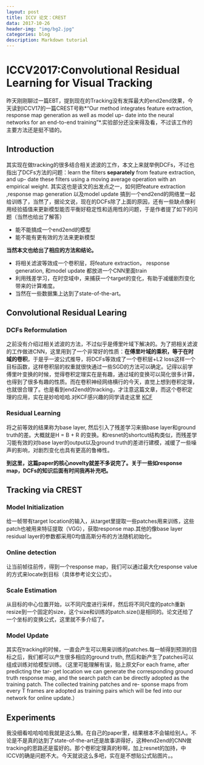 ```yaml
---
layout: post
title: ICCV 论文：CREST
data: 2017-10-26
header-img: "img/bg2.jpg"
categories: blog
description: Markdown tutorial
---
```


# ICCV2017:Convolutional Residual Learning for Visual Tracking

  昨天刚刚聊过一篇EBT，提到现在的Tracking没有发挥最大的end2end效果，今天读到ICCV17的一篇CREST号称*“Our method integrates feature extraction, response map generation as well as model up- date into the neural networks for an end-to-end training”*.实验部分还没来得及看，不过该工作的主要方法还是挺不错的。

## Introduction

其实现在做tracking的很多结合相关滤波的工作，本文上来就举例DCFs，不过也指出了DCFs方法的问题：learn the filters **separately** from feature extraction, and up- date these filters using a moving average operation with an empirical weight. 其实这也是该文的出发点之一，如何把feature extraction ,response map generation 以及model update 搞到一个end2end的网络里一起给训练了，当然了，据论文说，现在的DCFs除了上面的原因，还有一些缺点像利用经验插值来更新模型能否平衡好稳定性和适用性的问题，于是作者提了如下的问题（当然也给出了解答）

- 能不能搞成一个end2end的模型
- 能不能有更有效的方法来更新模型

**当然本文也给出了相应的方法和结论。**

- 将相关滤波等效成一个卷积层，将feature extraction， response generation, 和model update 都放进一个CNN里面train
- 利用残差学习，在时空域中，来捕获一个target的变化，有助于减缓剧烈变化带来的计算难度。
- 当然在一些数据集上达到了state-of-the-art。

## Convolutional Residual Learing


### DCFs Reformulation
之前没有介绍过相关滤波的方法，不过似乎是傅里叶域下解决的。为了把相关滤波的工作做进CNN，这里用到了一个非常好的性质：**在傅里叶域的乘积，等于在时域的卷积**，于是乎一波公式推导，将DCFs等效成了一个卷积层+L2 loss这样一个目标函数，这样卷积层的权重就很快通过一些SGD的方法可以确定。记得以前学傅里叶变换的时候，觉得卷积定理实在是有趣，通过域的变换可以简化很多计算，也得到了很多有趣的性质。而在卷积神经网络横行的今天，直觉上想到卷积定理，也就很合理了。也是看到end2end的tracking，才注意这篇文章，而这个卷积定理的应用，实在是妙哈哈哈.对KCF感兴趣的同学请走这里 [KCF](https://zhuanlan.zhihu.com/p/26685032)


### Residual Learning

将之前等效的结果称为base layer, 然后引入了残差学习来搞base layer和ground truth的差。大概就是H = B + R 的变换。和resnet的shortcut结构类似，而残差学习能有效的对base layer的output以及ground truth的差进行建模，减缓了一些噪声的影响，对剧烈变化也具有更高的鲁棒性。

**到这里，这篇paper的核心novelty就差不多说完了。关于一些如response map，DCFs的知识后面有时间我再补充吧。**

## Tracking via CREST


### Model Initialization
给一帧带有target location的输入，从target里提取一些patches用来训练，这些patch也被用来特征提取（VGG），获取response map.其他的像base layer residual layer的参数都采用0均值高斯分布的方法随机初始化。
### Online detection
让当前帧往前传，得到一个response map，我们可以通过最大化response value的方式来locate到目标（具体参考论文公式）。
### Scale Estimation
从目标的中心位置开始，以不同尺度进行采样，然后将不同尺度的patch重新resize到一个固定的size，这个size和训练的patch.size()是相同的。论文还给了一个坐标的变换公式，这里就不多介绍了。
### Model Update
其实在tracking的时候，一直会产生可以用来训练的patches.每一帧得到预测的目标之后，我们都可以产生很多相应的ground truth, 然后和新产生了patches可以组成训练对给模型训练。（这里可能理解有误，贴上原文For each frame, after predicting the tar- get location we can generate the corresponding ground truth response map, and the search patch can be directly adopted as the training patch. The collected training patches and re- sponse maps from every T frames are adopted as training pairs which will be fed into our network for online update.）

## Experiments
我没细看哈哈哈哈我就是这么懒。在自己的paper里，结果根本不会输给别人。不论是不是真的达到了state-of-the-art还是故事讲得好，这种end2end的CNN做tracking的思路还是蛮好的。那个卷积定理真的秒啊，加上resnet的加持，中ICCV的确是问题不大。今天就说这么多吧，实在是不想贴公式贴图片。。


